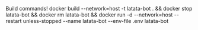 Build commands!
docker build --network=host -t latata-bot . && docker stop latata-bot && docker rm latata-bot && docker run -d --network=host --restart unless-stopped --name latata-bot --env-file .env latata-bot